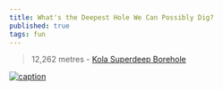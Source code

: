```yaml
---
title: What's the Deepest Hole We Can Possibly Dig?
published: true
tags: fun
---
```

> 12,262 metres - [Kola Superdeep Borehole](https://en.wikipedia.org/wiki/Kola_Superdeep_Borehole)

[![caption](https://img.youtube.com/vi/E39GIysMevQ/0.jpg)](https://www.youtube.com/watch?v=E39GIysMevQ)
